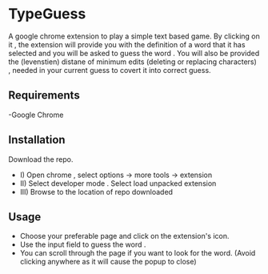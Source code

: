 # TypeGuess
A google chrome extension to play a simple text based game. By clicking on it , the extension will provide you with the definition of a  word that it has selected and you will be asked
to guess the word . You will also be provided the (levenstien) distane of minimum edits (deleting or replacing characters) , needed in your current guess to covert it into correct guess.

## Requirements
-Google Chrome

## Installation
Download the repo.
- I) Open chrome , select options -> more tools -> extension
- II) Select developer mode . Select load unpacked extension
- III) Browse to the location of repo downloaded

## Usage
- Choose your preferable page and click on the extension's icon.
- Use the input field to guess the word . 
- You can scroll through the page if you want to look for the word. (Avoid clicking anywhere as it will cause the popup to close)




